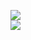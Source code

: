 [![](https://img.shields.io/badge/Made%20With-Github%20Spray-lightgrey.svg?style=for-the-badge&logo=github)](https://github.com/Annihil/github-spray#15809)  
[![](https://i.imgur.com/2DrTn0Z.gif)](https://github.com/Annihil/github-spray)